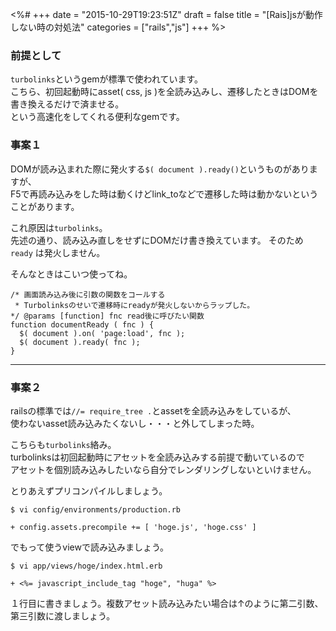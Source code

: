 <%#
+++
date = "2015-10-29T19:23:51Z"
draft = false
title = "[Rais]jsが動作しない時の対処法"
categories = ["rails","js"]
+++
%>


### 前提として

`turbolinks`というgemが標準で使われています。<br>
こちら、初回起動時にasset( css, js )を全読み込みし、遷移したときはDOMを書き換えるだけで済ませる。<br>
という高速化をしてくれる便利なgemです。


### 事案１

DOMが読み込まれた際に発火する`$( document ).ready()`というものがありますが、<br>
F5で再読み込みをした時は動くけどlink_toなどで遷移した時は動かないということがあります。

これ原因は`turbolinks`。<br>
先述の通り、読み込み直しをせずにDOMだけ書き換えています。
そのため`ready` は発火しません。

そんなときはこいつ使ってね。
```
/* 画面読み込み後に引数の関数をコールする
 * Turbolinksのせいで遷移時にreadyが発火しないからラップした。
*/ @params [function] fnc read後に呼びたい関数
function documentReady ( fnc ) { 
  $( document ).on( 'page:load', fnc );
  $( document ).ready( fnc );
}
```


*********

### 事案２

railsの標準では`//= require_tree .`とassetを全読み込みをしているが、<br>
使わないasset読み込みたくないし・・・と外してしまった時。

こちらも`turbolinks`絡み。<br/>
turbolinksは初回起動時にアセットを全読み込みする前提で動いているので<br>
アセットを個別読み込みしたいなら自分でレンダリングしないといけません。

とりあえずプリコンパイルしましょう。

```
$ vi config/environments/production.rb

+ config.assets.precompile += [ 'hoge.js', 'hoge.css' ]
```

でもって使うviewで読み込みましょう。

```
$ vi app/views/hoge/index.html.erb

+ <%= javascript_include_tag "hoge", "huga" %>
```

１行目に書きましょう。複数アセット読み込みたい場合は↑のように第二引数、第三引数に渡しましょう。

